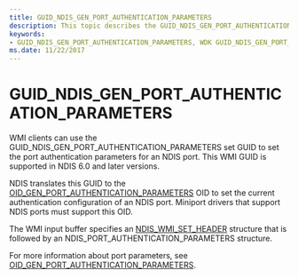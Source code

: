 ```yaml
---
title: GUID_NDIS_GEN_PORT_AUTHENTICATION_PARAMETERS
description: This topic describes the GUID_NDIS_GEN_PORT_AUTHENTICATION_PARAMETERS GUID for the NDIS WMI interface.
keywords:
- GUID_NDIS_GEN_PORT_AUTHENTICATION_PARAMETERS, WDK GUID_NDIS_GEN_PORT_AUTHENTICATION_PARAMETERS network drivers
ms.date: 11/22/2017
---
```


# GUID_NDIS_GEN_PORT_AUTHENTICATION_PARAMETERS

WMI clients can use the GUID_NDIS_GEN_PORT_AUTHENTICATION_PARAMETERS set GUID to set the port authentication parameters for an NDIS port. This WMI GUID is supported in NDIS 6.0 and later versions.

NDIS translates this GUID to the [OID_GEN_PORT_AUTHENTICATION_PARAMETERS](oid-gen-port-authentication-parameters.md) OID to set the current authentication configuration of an NDIS port. Miniport drivers that support NDIS ports must support this OID.

The WMI input buffer specifies an [NDIS_WMI_SET_HEADER](/windows-hardware/drivers/ddi/ntddndis/ns-ntddndis-_ndis_wmi_set_header) structure that is followed by an NDIS_PORT_AUTHENTICATION_PARAMETERS structure.

For more information about port parameters, see [OID_GEN_PORT_AUTHENTICATION_PARAMETERS](oid-gen-port-authentication-parameters.md).
